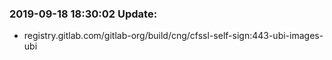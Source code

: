 ### 2019-09-18 18:30:02 Update:

- registry.gitlab.com/gitlab-org/build/cng/cfssl-self-sign:443-ubi-images-ubi
